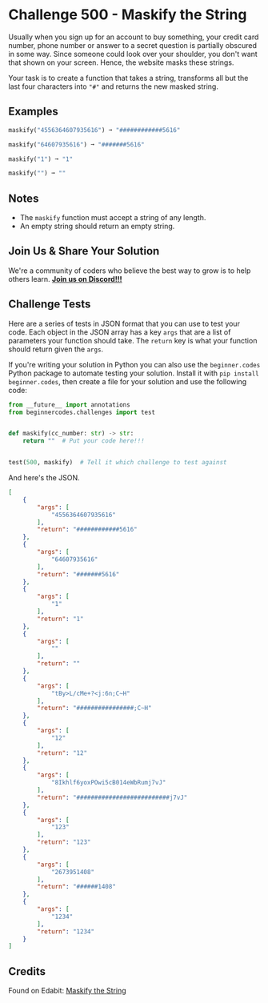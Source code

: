# Challenge 500 - Maskify the String

Usually when you sign up for an account to buy something, your credit card number, phone number or answer to a secret question is partially obscured in some way. Since someone could look over your shoulder, you don't want that shown on your screen. Hence, the website masks these strings.

Your task is to create a function that takes a string, transforms all but the last four characters into `"#"` and returns the new masked string.

## Examples
```python
maskify("4556364607935616") ➞ "############5616"

maskify("64607935616") ➞ "#######5616"

maskify("1") ➞ "1"

maskify("") ➞ ""
```
## Notes

- The `maskify` function must accept a string of any length.
- An empty string should return an empty string.

## Join Us & Share Your Solution

We're a community of coders who believe the best way to grow is to help others learn. **[Join us on Discord!!!]("https"://discord.gg/sfHykntuGy)**

## Challenge Tests

Here are a series of tests in JSON format that you can use to test your code. Each object in the JSON array has a key `args` that are a list of parameters your function should take. The `return` key is what your function should return given the `args`. 

If you're writing your solution in Python you can also use the `beginner.codes` Python package to automate testing your solution. Install it with `pip install beginner.codes`, then create a file for your solution and use the following code:
```python
from __future__ import annotations
from beginnercodes.challenges import test


def maskify(cc_number: str) -> str:
    return ""  # Put your code here!!!


test(500, maskify)  # Tell it which challenge to test against
```
And here's the JSON.
```json
[
    {
        "args": [
            "4556364607935616"
        ],
        "return": "############5616"
    },
    {
        "args": [
            "64607935616"
        ],
        "return": "#######5616"
    },
    {
        "args": [
            "1"
        ],
        "return": "1"
    },
    {
        "args": [
            ""
        ],
        "return": ""
    },
    {
        "args": [
            "tBy>L/cMe+?<j:6n;C~H"
        ],
        "return": "################;C~H"
    },
    {
        "args": [
            "12"
        ],
        "return": "12"
    },
    {
        "args": [
            "8Ikhlf6yoxPOwi5cB014eWbRumj7vJ"
        ],
        "return": "##########################j7vJ"
    },
    {
        "args": [
            "123"
        ],
        "return": "123"
    },
    {
        "args": [
            "2673951408"
        ],
        "return": "######1408"
    },
    {
        "args": [
            "1234"
        ],
        "return": "1234"
    }
]
```
## Credits

Found on Edabit: [Maskify the String](https://edabit.com/challenge/xRzyWsdzMEeGqsJMK)
